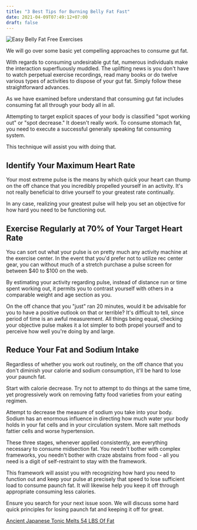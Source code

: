 ```yaml
---
title: "3 Best Tips for Burning Belly Fat Fast"
date: 2021-04-09T07:49:12+07:00
draft: false
---
```


<img src="/img/easy-belly-fat-free-exercises.webp" alt="Easy Belly Fat Free Exercises" />

We will go over some basic yet compelling approaches to consume gut fat. 

With regards to consuming undesirable gut fat, numerous individuals make the interaction superfluously muddled. The uplifting news is you don't have to watch perpetual exercise recordings, read many books or do twelve various types of activities to dispose of your gut fat. Simply follow these straightforward advances. 

As we have examined before understand that consuming gut fat includes consuming fat all through your body all in all. 

Attempting to target explicit spaces of your body is classified "spot working out" or "spot decrease." It doesn't really work. To consume stomach fat, you need to execute a successful generally speaking fat consuming system. 

This technique will assist you with doing that. 

<h2>Identify Your Maximum Heart Rate </h2>

Your most extreme pulse is the means by which quick your heart can thump on the off chance that you incredibly propelled yourself in an activity. It's not really beneficial to drive yourself to your greatest rate continually. 

In any case, realizing your greatest pulse will help you set an objective for how hard you need to be functioning out. 

<h2>Exercise Regularly at 70% of Your Target Heart Rate </h2>

You can sort out what your pulse is on pretty much any activity machine at the exercise center. In the event that you'd prefer not to utilize rec center gear, you can without much of a stretch purchase a pulse screen for between $40 to $100 on the web. 

By estimating your activity regarding pulse, instead of distance run or time spent working out, it permits you to contrast yourself with others in a comparable weight and age section as you. 

On the off chance that you "just" ran 20 minutes, would it be advisable for you to have a positive outlook on that or terrible? It's difficult to tell, since period of time is an awful measurement. All things being equal, checking your objective pulse makes it a lot simpler to both propel yourself and to perceive how well you're doing by and large. 

<h2>Reduce Your Fat and Sodium Intake </h2>

Regardless of whether you work out routinely, on the off chance that you don't diminish your calorie and sodium consumption, it'll be hard to lose your paunch fat. 

Start with calorie decrease. Try not to attempt to do things at the same time, yet progressively work on removing fatty food varieties from your eating regimen. 

Attempt to decrease the measure of sodium you take into your body. Sodium has an enormous influence in directing how much water your body holds in your fat cells and in your circulation system. More salt methods fattier cells and worse hypertension. 

These three stages, whenever applied consistently, are everything necessary to consume midsection fat. You needn't bother with complex frameworks, you needn't bother with craze abstains from food - all you need is a digit of self-restraint to stay with the framework. 

This framework will assist you with recognizing how hard you need to function out and keep your pulse at precisely that speed to lose sufficient load to consume paunch fat. It will likewise help you keep it off through appropriate consuming less calories. 

Ensure you search for your next issue soon. We will discuss some hard quick principles for losing paunch fat and keeping it off for great.

<div class="card">
	<div class="card-body">
		<p class="text-center"><a class="btn btn-success " href="https://81854z39yc05fx46grtjwbay3t.hop.clickbank.net/">Ancient Japanese Tonic Melts 54 LBS Of Fat</a></p>
	</div>	
</div>	
